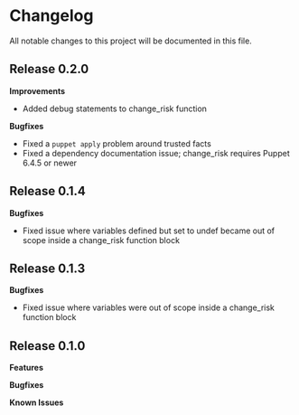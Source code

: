 # Changelog

All notable changes to this project will be documented in this file.

## Release 0.2.0

**Improvements**

* Added debug statements to change\_risk function

**Bugfixes**

* Fixed a `puppet apply` problem around trusted facts
* Fixed a dependency documentation issue; change\_risk requires Puppet 6.4.5 or newer

## Release 0.1.4

**Bugfixes**

* Fixed issue where variables defined but set to undef became out of scope inside a change\_risk function block

## Release 0.1.3

**Bugfixes**

* Fixed issue where variables were out of scope inside a change\_risk function block

## Release 0.1.0

**Features**

**Bugfixes**

**Known Issues**
